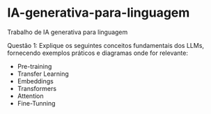 # IA-generativa-para-linguagem
Trabalho de IA generativa para linguagem

Questão 1: Explique os seguintes conceitos fundamentais dos LLMs, fornecendo exemplos práticos e diagramas onde for relevante:

* Pre-training
* Transfer Learning
* Embeddings
* Transformers
* Attention
* Fine-Tunning

